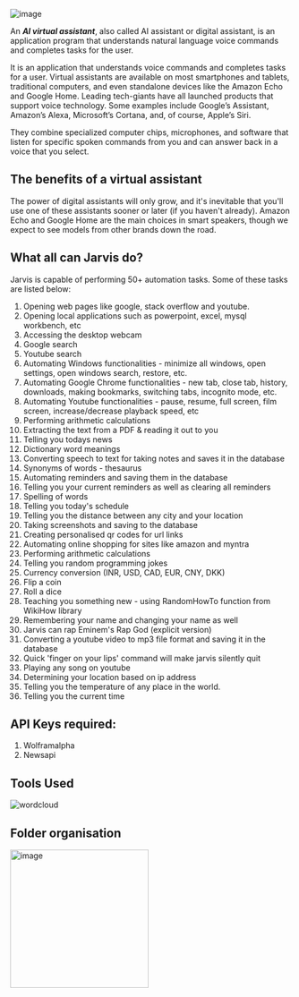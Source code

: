 ![image](https://cdn.dribbble.com/users/14238654/screenshots/20162978/media/e38d247e2029c66c5558a760b12195b8.gif)

An ***AI virtual assistant***, also called AI assistant or digital assistant, is an application program that understands natural language voice commands and completes tasks for the user.

It is an application that understands voice commands and completes tasks for a user. Virtual assistants are available on most smartphones and tablets, traditional computers, and even standalone devices like the Amazon Echo and Google Home. Leading tech-giants have all launched products that support voice technology. Some examples include Google’s Assistant, Amazon’s Alexa, Microsoft’s Cortana, and, of course, Apple’s Siri.

They combine specialized computer chips, microphones, and software that listen for specific spoken commands from you and can answer back in a voice that you select.

## **The benefits of a virtual assistant**

The power of digital assistants will only grow, and it's inevitable that you'll use one of these assistants sooner or later (if you haven't already). Amazon Echo and Google Home are the main choices in smart speakers, though we expect to see models from other brands down the road.

## **What all can Jarvis do?**

Jarvis is capable of performing 50+ automation tasks. Some of these tasks are listed below:

1. Opening web pages like google, stack overflow and youtube.
2. Opening local applications such as powerpoint, excel, mysql workbench, etc
3. Accessing the desktop webcam
4. Google search
5. Youtube search
6. Automating Windows functionalities - minimize all windows, open settings, open windows search, restore, etc.
7. Automating Google Chrome functionalities - new tab, close tab, history, downloads, making bookmarks, switching tabs, incognito mode, etc.
8. Automating Youtube functionalities - pause, resume, full screen, film screen, increase/decrease playback speed, etc
9. Performing arithmetic calculations
10. Extracting the text from a PDF & reading it out to you
11. Telling you todays news
12. Dictionary word meanings
13. Converting speech to text for taking notes and saves it in the database
14. Synonyms of words - thesaurus
15. Automating reminders and saving them in the database
16. Telling you your current reminders as well as clearing all reminders
17. Spelling of words
18. Telling you today's schedule
19. Telling you the distance between any city and your location
20. Taking screenshots and saving to the database
21. Creating personalised qr codes for url links
22. Automating online shopping for sites like amazon and myntra
23. Performing arithmetic calculations
24. Telling you random programming jokes
25. Currency conversion (INR, USD, CAD, EUR, CNY, DKK)
26. Flip a coin 
27. Roll a dice
28. Teaching you something new - using RandomHowTo function from WikiHow library
29. Remembering your name and changing your name as well
30. Jarvis can rap Eminem's Rap God (explicit version)
31. Converting a youtube video to mp3 file format and saving it in the database
32. Quick 'finger on your lips' command will make jarvis silently quit
33. Playing any song on youtube
34. Determining your location based on ip address
35. Telling you the temperature of any place in the world.
36. Telling you the current time

## API Keys required:

1. Wolframalpha
2. Newsapi

## **Tools Used**

![wordcloud](https://user-images.githubusercontent.com/106082126/208312737-fad9db35-1b34-4f21-95ca-e927e07b25d3.jpg)

## Folder organisation

<img width="247" alt="image" src="https://user-images.githubusercontent.com/106082126/208313476-f8c13304-344a-4743-ac9a-9144fd909347.png">
